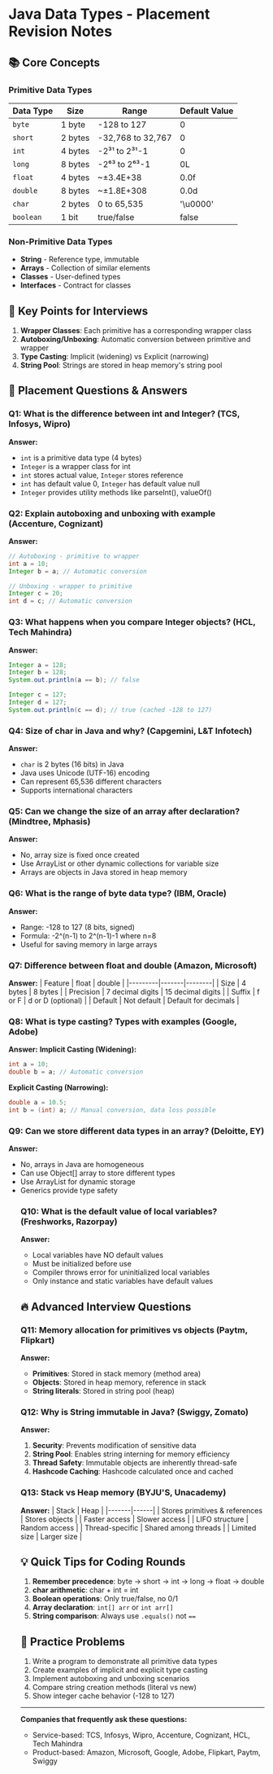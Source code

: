 # Java Data Types - Placement Revision Notes

## 📚 Core Concepts

### Primitive Data Types
| Data Type | Size | Range | Default Value |
|-----------|------|-------|---------------|
| `byte` | 1 byte | -128 to 127 | 0 |
| `short` | 2 bytes | -32,768 to 32,767 | 0 |
| `int` | 4 bytes | -2³¹ to 2³¹-1 | 0 |
| `long` | 8 bytes | -2⁶³ to 2⁶³-1 | 0L |
| `float` | 4 bytes | ~±3.4E+38 | 0.0f |
| `double` | 8 bytes | ~±1.8E+308 | 0.0d |
| `char` | 2 bytes | 0 to 65,535 | '\u0000' |
| `boolean` | 1 bit | true/false | false |

### Non-Primitive Data Types
- **String** - Reference type, immutable
- **Arrays** - Collection of similar elements
- **Classes** - User-defined types
- **Interfaces** - Contract for classes

## 🎯 Key Points for Interviews

1. **Wrapper Classes**: Each primitive has a corresponding wrapper class
2. **Autoboxing/Unboxing**: Automatic conversion between primitive and wrapper
3. **Type Casting**: Implicit (widening) vs Explicit (narrowing)
4. **String Pool**: Strings are stored in heap memory's string pool

## 💼 Placement Questions & Answers

### Q1: What is the difference between int and Integer? (TCS, Infosys, Wipro)
**Answer:**
- `int` is a primitive data type (4 bytes)
- `Integer` is a wrapper class for int
- `int` stores actual value, `Integer` stores reference
- `int` has default value 0, `Integer` has default value null
- `Integer` provides utility methods like parseInt(), valueOf()

### Q2: Explain autoboxing and unboxing with example (Accenture, Cognizant)
**Answer:**
```java
// Autoboxing - primitive to wrapper
int a = 10;
Integer b = a; // Automatic conversion

// Unboxing - wrapper to primitive  
Integer c = 20;
int d = c; // Automatic conversion
```

### Q3: What happens when you compare Integer objects? (HCL, Tech Mahindra)
**Answer:**
```java
Integer a = 128;
Integer b = 128;
System.out.println(a == b); // false

Integer c = 127;
Integer d = 127;
System.out.println(c == d); // true (cached -128 to 127)
```

### Q4: Size of char in Java and why? (Capgemini, L&T Infotech)
**Answer:**
- `char` is 2 bytes (16 bits) in Java
- Java uses Unicode (UTF-16) encoding
- Can represent 65,536 different characters
- Supports international characters

### Q5: Can we change the size of an array after declaration? (Mindtree, Mphasis)
**Answer:**
- No, array size is fixed once created
- Use ArrayList or other dynamic collections for variable size
- Arrays are objects in Java stored in heap memory

### Q6: What is the range of byte data type? (IBM, Oracle)
**Answer:**
- Range: -128 to 127 (8 bits, signed)
- Formula: -2^(n-1) to 2^(n-1)-1 where n=8
- Useful for saving memory in large arrays

### Q7: Difference between float and double (Amazon, Microsoft)
**Answer:**
| Feature | float | double |
|---------|-------|--------|
| Size | 4 bytes | 8 bytes |
| Precision | 7 decimal digits | 15 decimal digits |
| Suffix | f or F | d or D (optional) |
| Default | Not default | Default for decimals |

### Q8: What is type casting? Types with examples (Google, Adobe)
**Answer:**
**Implicit Casting (Widening):**
```java
int a = 10;
double b = a; // Automatic conversion
```

**Explicit Casting (Narrowing):**
```java
double a = 10.5;
int b = (int) a; // Manual conversion, data loss possible
```

### Q9: Can we store different data types in an array? (Deloitte, EY)
**Answer:**
- No, arrays in Java are homogeneous
- Can use Object[] array to store different types
- Use ArrayList<Object> for dynamic storage
- Generics provide type safety

### Q10: What is the default value of local variables? (Freshworks, Razorpay)
**Answer:**
- Local variables have NO default values
- Must be initialized before use
- Compiler throws error for uninitialized local variables
- Only instance and static variables have default values

## 🔥 Advanced Interview Questions

### Q11: Memory allocation for primitives vs objects (Paytm, Flipkart)
**Answer:**
- **Primitives**: Stored in stack memory (method area)
- **Objects**: Stored in heap memory, reference in stack
- **String literals**: Stored in string pool (heap)

### Q12: Why is String immutable in Java? (Swiggy, Zomato)
**Answer:**
1. **Security**: Prevents modification of sensitive data
2. **String Pool**: Enables string interning for memory efficiency
3. **Thread Safety**: Immutable objects are inherently thread-safe
4. **Hashcode Caching**: Hashcode calculated once and cached

### Q13: Stack vs Heap memory (BYJU'S, Unacademy)
**Answer:**
| Stack | Heap |
|-------|------|
| Stores primitives & references | Stores objects |
| Faster access | Slower access |
| LIFO structure | Random access |
| Thread-specific | Shared among threads |
| Limited size | Larger size |

## 💡 Quick Tips for Coding Rounds

1. **Remember precedence**: byte → short → int → long → float → double
2. **char arithmetic**: char + int = int
3. **Boolean operations**: Only true/false, no 0/1
4. **Array declaration**: `int[] arr` or `int arr[]`
5. **String comparison**: Always use `.equals()` not `==`

## 🎯 Practice Problems

1. Write a program to demonstrate all primitive data types
2. Create examples of implicit and explicit type casting
3. Implement autoboxing and unboxing scenarios
4. Compare string creation methods (literal vs new)
5. Show integer cache behavior (-128 to 127)

---
**Companies that frequently ask these questions:**
- Service-based: TCS, Infosys, Wipro, Accenture, Cognizant, HCL, Tech Mahindra
- Product-based: Amazon, Microsoft, Google, Adobe, Flipkart, Paytm, Swiggy